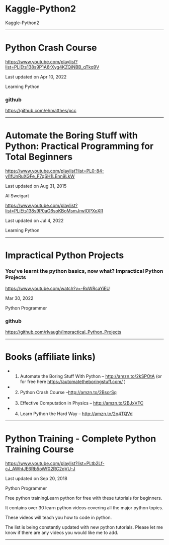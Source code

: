 # Kaggle-Python2
Kaggle-Python2

-----

# Python Crash Course

https://www.youtube.com/playlist?list=PLiEts138s9P1A6rXyg4KZQiNBB_qTkq9V

Last updated on Apr 10, 2022

Learning Python

### github
https://github.com/ehmatthes/pcc

-----

# Automate the Boring Stuff with Python: Practical Programming for Total Beginners

https://www.youtube.com/playlist?list=PL0-84-yl1fUnRuXGFe_F7qSH1LEnn9LkW

Last updated on Aug 31, 2015

Al Sweigart


https://www.youtube.com/playlist?list=PLiEts138s9P0aG6soKBoMsmJrwIOPXoXR

Last updated on Jul 4, 2022

Learning Python

-----

# Impractical Python Projects


### You've learnt the python basics, now what? Impractical Python Projects

https://www.youtube.com/watch?v=-RxWRcaYiEU

Mar 30, 2022

Python Programmer

### github
https://github.com/rlvaugh/Impractical_Python_Projects

-----


# Books (affiliate links)

- 1. Automate the Boring Stuff With Python – http://amzn.to/2kSPOtA
(or for free here https://automatetheboringstuff.com/ )
- 2. Python Crash Course –http://amzn.to/2BsorSq
- 3. Effective Computation in Physics – http://amzn.to/2BJxVFC
- 4. Learn Python the Hard Way – http://amzn.to/2p4TQVd

-----

# Python Training - Complete Python Training Course

https://www.youtube.com/playlist?list=PLtb2Lf-cJ_AWhtJE6Rb5oWf02RC2qVU-J

Last updated on Sep 20, 2018

Python Programmer

Free python trainingLearn python for free with these tutorials for beginners. 

It contains over 30 learn python videos covering all the major python topics. 

These videos will teach you how to code in python. 

The list is being constantly updated with new python tutorials. Please let me know if there are any videos you would like me to add.


-----

